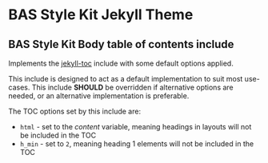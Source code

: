 # BAS Style Kit Jekyll Theme

## BAS Style Kit Body table of contents include

Implements the [jekyll-toc](/docs/includes/toc.md) include with some default options applied.

This include is designed to act as a default implementation to suit most use-cases. This include **SHOULD** be 
overridden if alternative options are needed, or an alternative implementation is preferable.

The TOC options set by this include are:

* `html` - set to the *content* variable, meaning headings in layouts will not be included in the TOC
* `h_min` - set to `2`, meaning heading 1 elements will not be included in the TOC
